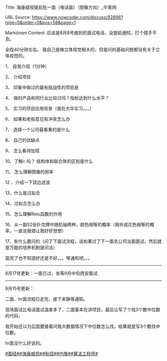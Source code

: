 Title: 海康威视提前批一面（电话面）（图像方向）_牛客网

URL Source: https://www.nowcoder.com/discuss/92896?type=0&order=0&pos=58&page=1

Markdown Content:
应该是8月8号接到的面试电话，没提前通知，打个措手不及。

全程40分钟左右。 我自己是做立体视觉相关的，但是问的基础问题都没有关于立体视觉的。

1、 自我介绍（1分钟）

2、 介绍项目

3、 印象中做过的最有挑战性的项目是

4、 做的产品和同行业比较过吗？指标达到什么水平？

5、 实习的项目应用背景（我在大华实习。。。）

6、 如果和老板意见有冲突怎么办

7、 选择一个公司最看重的是什么

8、 自己的优缺点

9、 怎么看待加班

10、了解c 吗？ 结构体和联合体的区别是什么

11、 怎么理解图像的频率

12 、介绍一下双边滤波

13、什么是过拟合

14、过拟合怎么办

15、怎么理解Relu函数的作用

16、从一副52张扑克牌中随机抽两种，颜色相等的概率（我听成花色相等的概率，一直说我错让我好好想想）

17、有什么要问的（问了下面试流程，说如果过了下一面去公司当面面试，然后就是万能的培养机制提问法）

面完了也不知道好还是不好。。。等通知吧。。。

------------------------------------------------------------------------------

8月17号更新：一面已过，坐等9月中旬西安面试

------------------------------------------------------------------------------

9月15号更新：

二面、hr面流程已走完，接下来静等通知。

现场面试比电话面试温柔多了，二面基本在讲项目，最后让写了个找3个数中位数的代码，

我开始还以为后面要接着问我大数据情况下中位数怎么找，结果就是写3个数找中位数。

hr面没什么好说的。

[#面经#](https://www.nowcoder.com/creation/subject/928d551be73f40db82c0ed83286c8783)[#海康威视#](https://www.nowcoder.com/enterprise/795/discussion)[#秋招#](https://www.nowcoder.com/creation/subject/002d6ce4eab1487f9cae3241b5322732)[#内推#](https://www.nowcoder.com/creation/subject/cf8c68e5a0ae45da835c0291f459468a)[#算法工程师#](https://www.nowcoder.com/creation/subject/146d543971d045ba84b4b8a4dd573fff)
